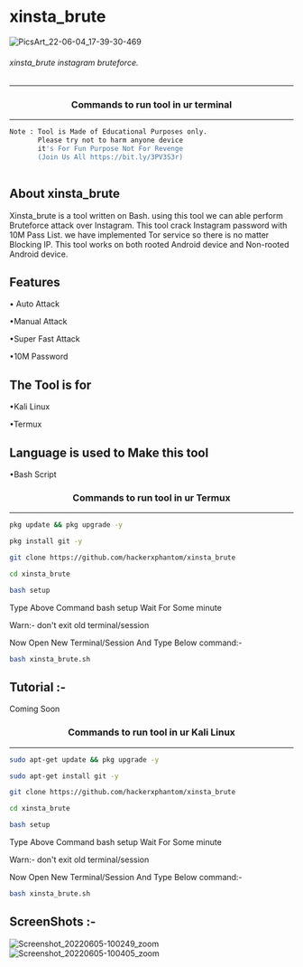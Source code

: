# xinsta_brute

![PicsArt_22-06-04_17-39-30-469](https://user-images.githubusercontent.com/70594016/172036780-7dcdf629-abdd-4b4e-8919-a085d7745c01.png)


###### xinsta_brute instagram bruteforce.
***

### <p align="center">Commands to run tool in ur terminal
***

```bash
Note : Tool is Made of Educational Purposes only.
       Please try not to harm anyone device 
       it's For Fun Purpose Not For Revenge
       (Join Us All https://bit.ly/3PV3S3r)
       
```
  
## About xinsta_brute
 
Xinsta_brute is a tool written on Bash. using this tool we can able perform Bruteforce attack over Instagram. This tool crack Instagram password with 10M Pass List. we have implemented Tor service so there is no matter Blocking IP. This tool works on both rooted Android device and Non-rooted Android device.
  
  
## Features 

• Auto Attack

•Manual Attack

•Super Fast Attack

•10M Password

## The Tool is for

•Kali Linux

•Termux

## Language is used to Make this tool

•Bash Script
 
 ### <p align="center">Commands to run tool in ur Termux
***
        
 ```bash
pkg update && pkg upgrade -y
```
```bash
pkg install git -y
```
```bash
git clone https://github.com/hackerxphantom/xinsta_brute
```
```bash
cd xinsta_brute
```
```bash
bash setup
```
Type Above Command bash setup Wait For Some minute 

Warn:- don't exit old terminal/session
 
Now Open New Terminal/Session And Type Below command:-
```bash
bash xinsta_brute.sh
```
## Tutorial :-
 Coming Soon
### <p align="center">Commands to run tool in ur Kali Linux
***
 ```bash
sudo apt-get update && pkg upgrade -y
```
```bash
sudo apt-get install git -y
```
```bash
git clone https://github.com/hackerxphantom/xinsta_brute
```
```bash
cd xinsta_brute
```
```bash
bash setup
```

Type Above Command bash setup Wait For Some minute 

Warn:- don't exit old terminal/session

Now Open New Terminal/Session And Type Below command:-

```bash
bash xinsta_brute.sh
``` 

## ScreenShots :- 
  
![Screenshot_20220605-100249_zoom](https://user-images.githubusercontent.com/70594016/172036818-d84e7a6d-d1b9-44b1-b184-585c417caaa4.png)
![Screenshot_20220605-100405_zoom](https://user-images.githubusercontent.com/70594016/172036819-b119cf6f-e10d-436d-badb-072436d52a29.png)
 

  
